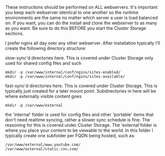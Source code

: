 These instructions should be performed on ALL webservers. It's important you keep each webserver identical to one another so the runtime environments are the same no matter which server a user is load balanced on. If you want, you can do the install and clone the webserver to as many as you want. Be sure to do this BEFORE you start the Cluster Storage sections.

I prefer nginx all day over any other webserver. After installation typically I'll create the following directory structure:

slow-sync'd directories here. This is covered under Cluster Storage only used for shared config files and such
```
mkdir -p /var/www/internal/conf/nginx/sites-enabled/
mkdir -p /var/www/internal/conf/nginx/sites-available/
```

fast-sync'd directories here. This is covered under Cluster Storage. This is typically just created for a later mount point. Subdirectories in here will be where externally visible content goes
```
mkdir -p /var/www/external
```

the 'internal' folder is used for config files and other 'portable' items that don't need realtime syncing, rather a slower sync schedule is fine. The reasoning for this is covered under Cluster Storage. The 'external'folder is where you place your content to be viewable to the world. In this folder I typically create one subfolder per FQDN being hosted, such as:
```
/var/www/external/www.youtube.com/
/var/www/external/static.cnn.com/
```
